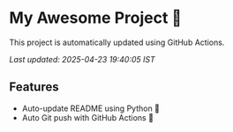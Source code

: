 # My Awesome Project 🚀

This project is automatically updated using GitHub Actions.

_Last updated: 2025-04-23 19:40:05 IST_

## Features
- Auto-update README using Python 🐍
- Auto Git push with GitHub Actions 🤖
